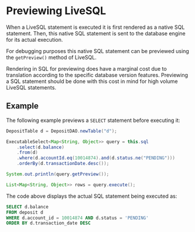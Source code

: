 # Previewing LiveSQL

When a LiveSQL statement is executed it is first rendered as a native SQL statement. Then, this native 
SQL statement is sent to the database engine for its actual execution.

For debugging purposes this native SQL statement can be previewed using the `getPreview()` method of LiveSQL.

Rendering in SQL for previewing does have a marginal cost due to translation according to the specific
database version features. Previewing a SQL statement should be done with this cost in mind
for high volume LiveSQL statements.

## Example

The following example previews a `SELECT` statement before executing it:

```java
DepositTable d = DepositDAO.newTable("d");

ExecutableSelect<Map<String, Object>> query = this.sql
    .select(d.balance)
    .from(d) 
    .where(d.accountId.eq(10014874).and(d.status.ne("PENDING")))
    .orderBy(d.transactionDate.desc());

System.out.println(query.getPreview());

List<Map<String, Object>> rows = query.execute();
```

The code above displays the actual SQL statement being executed as:

```sql
SELECT d.balance
FROM deposit d
WHERE d.account_id = 10014874 AND d.status = 'PENDING'
ORDER BY d.transaction_date DESC
```

